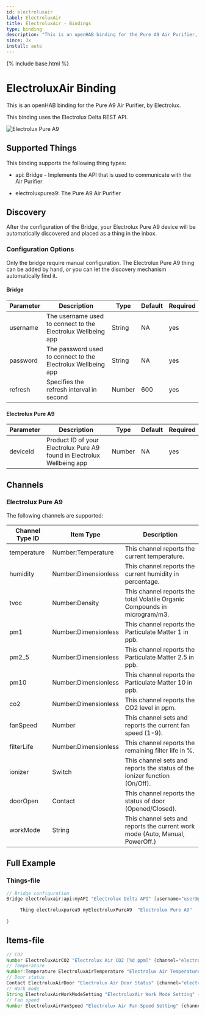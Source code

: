 ```yaml
---
id: electroluxair
label: ElectroluxAir
title: ElectroluxAir - Bindings
type: binding
description: "This is an openHAB binding for the Pure A9 Air Purifier, by Electrolux."
since: 3x
install: auto
---
```


<!-- Attention authors: Do not edit directly. Please add your changes to the appropriate source repository -->

{% include base.html %}

# ElectroluxAir Binding

This is an openHAB binding for the Pure A9 Air Purifier, by Electrolux.

This binding uses the Electrolux Delta REST API.

![Electrolux Pure A9](doc/electrolux_pure_a9.png)

## Supported Things

This binding supports the following thing types:

- api: Bridge - Implements the API that is used to communicate with the Air Purifier

- electroluxpurea9: The Pure A9 Air Purifier

## Discovery

After the configuration of the Bridge, your Electrolux Pure A9 device will be automatically discovered and placed as a thing in the inbox.

### Configuration Options

Only the bridge require manual configuration. The Electrolux Pure A9 thing can be added by hand, or you can let the discovery mechanism automatically find it.

#### Bridge

| Parameter | Description                                                  | Type   | Default  | Required |
|-----------|--------------------------------------------------------------|--------|----------|----------|
| username  | The username used to connect to the Electrolux Wellbeing app | String | NA       | yes      |
| password  | The password used to connect to the Electrolux Wellbeing app | String | NA       | yes      |
| refresh   | Specifies the refresh interval in second                     | Number | 600      | yes      |

#### Electrolux Pure A9

| Parameter | Description                                                             | Type   | Default  | Required |
|-----------|-------------------------------------------------------------------------|--------|----------|----------|
| deviceId  | Product ID of your Electrolux Pure A9 found in Electrolux Wellbeing app | Number | NA       | yes      |

## Channels

### Electrolux Pure A9

The following channels are supported:

| Channel Type ID             | Item Type             | Description                                                                  |
|-----------------------------|-----------------------|------------------------------------------------------------------------------|
| temperature                 | Number:Temperature    | This channel reports the current temperature.                                |
| humidity                    | Number:Dimensionless  | This channel reports the current humidity in percentage.                     |
| tvoc                        | Number:Density        | This channel reports the total Volatile Organic Compounds in microgram/m3.   |
| pm1                         | Number:Dimensionless  | This channel reports the Particulate Matter 1 in ppb.                        |
| pm2_5                       | Number:Dimensionless  | This channel reports the Particulate Matter 2.5 in ppb.                      |
| pm10                        | Number:Dimensionless  | This channel reports the Particulate Matter 10 in ppb.                       |
| co2                         | Number:Dimensionless  | This channel reports the CO2 level in ppm.                                   |
| fanSpeed                    | Number                | This channel sets and reports the current fan speed (1-9).                   |
| filterLife                  | Number:Dimensionless  | This channel reports the remaining filter life in %.                         |
| ionizer                     | Switch                | This channel sets and reports the status of the ionizer function (On/Off).   |
| doorOpen                    | Contact               | This channel reports the status of door (Opened/Closed).                     |
| workMode                    | String                | This channel sets and reports the current work mode (Auto, Manual, PowerOff.)|

## Full Example

### Things-file

```java
// Bridge configuration
Bridge electroluxair:api:myAPI "Electrolux Delta API" [username="user@password.com", password="12345", refresh="300"] {

     Thing electroluxpurea9 myElectroluxPureA9  "Electrolux Pure A9"    [ deviceId="123456789" ]
     
}
```

## Items-file

```java
// CO2
Number ElectroluxAirCO2 "Electrolux Air CO2 [%d ppm]" {channel="electroluxair:electroluxpurea9:myAPI:MyElectroluxPureA9:co2"}
// Temperature
Number:Temperature ElectroluxAirTemperature "Electrolux Air Temperature" {channel="electroluxair:electroluxpurea9:myAPI:myElectroluxPureA9:temperature"}
// Door status
Contact ElectroluxAirDoor "Electrolux Air Door Status" {channel="electroluxair:electroluxpurea9:myAPI:myElectroluxPureA9:doorOpen"}
// Work mode
String ElectroluxAirWorkModeSetting "ElectroluxAir Work Mode Setting" {channel="electroluxair:electroluxpurea9:myAPI:myElectroluxPureA9:workMode"}
// Fan speed
Number ElectroluxAirFanSpeed "Electrolux Air Fan Speed Setting" {channel="electroluxair:electroluxpurea9:myAPI:myElectroluxPureA9:fanSpeed"}
```

